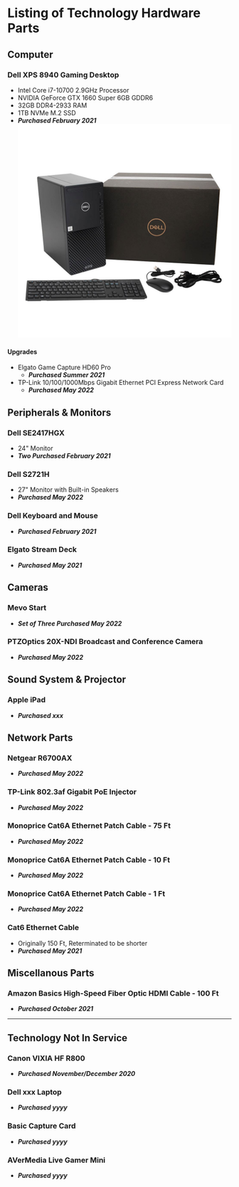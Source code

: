 # Listing of Technology Hardware Parts

## Computer
### Dell XPS 8940 Gaming Desktop
 - Intel Core i7-10700 2.9GHz Processor
 - NVIDIA GeForce GTX 1660 Super 6GB GDDR6
 - 32GB DDR4-2933 RAM
 - 1TB NVMe M.2 SSD
 - ***Purchased February 2021***
 ![Dell XPS 8940 Gaming Desktop](../assets/images/dell_xps_desktop.jpg)
#### Upgrades
- Elgato Game Capture HD60 Pro
  - ***Purchased Summer 2021***
- TP-Link 10/100/1000Mbps Gigabit Ethernet PCI Express Network Card
  - ***Purchased May 2022***

## Peripherals & Monitors
### Dell SE2417HGX
 - 24" Monitor
 - ***Two Purchased February 2021***
### Dell S2721H
 - 27" Monitor with Built-in Speakers
 - ***Purchased May 2022***
### Dell Keyboard and Mouse
 - ***Purchased February 2021***
### Elgato Stream Deck
 - ***Purchased May 2021***

## Cameras
### Mevo Start
 - ***Set of Three Purchased May 2022***
### PTZOptics 20X-NDI Broadcast and Conference Camera
 - ***Purchased May 2022***

## Sound System & Projector
### Apple iPad
 - ***Purchased xxx***

## Network Parts
### Netgear R6700AX
 - ***Purchased May 2022***
### TP-Link 802.3af Gigabit PoE Injector
 - ***Purchased May 2022*** 
### Monoprice Cat6A Ethernet Patch Cable - 75 Ft
 - ***Purchased May 2022*** 
### Monoprice Cat6A Ethernet Patch Cable - 10 Ft
 - ***Purchased May 2022*** 
### Monoprice Cat6A Ethernet Patch Cable - 1 Ft
 - ***Purchased May 2022*** 
### Cat6 Ethernet Cable
 - Originally 150 Ft, Reterminated to be shorter
 - ***Purchased May 2021*** 

## Miscellanous Parts
### Amazon Basics High-Speed Fiber Optic HDMI Cable - 100 Ft
 - ***Purchased October 2021*** 

---

## Technology Not In Service
### Canon VIXIA HF R800
 - ***Purchased November/December 2020***
### Dell xxx Laptop
 - ***Purchased yyyy***
### Basic Capture Card
 - ***Purchased yyyy***
### AVerMedia Live Gamer Mini
 - ***Purchased yyyy***